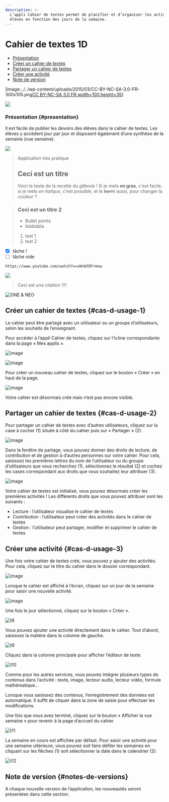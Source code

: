 ```yaml
---
description: >-
  L’appli Cahier de textes permet de planifier et d’organiser les activités des
  élèves en fonction des jours de la semaine.
---
```


# Cahier de textes 1D

* [Présentation](https://github.com/rdjedjig/test/tree/3238c182f08d33cb073b2a487612e589768c5227/application/751/index.html?iframe=true#presentation)
* [Créer un cahier de textes](https://github.com/rdjedjig/test/tree/3238c182f08d33cb073b2a487612e589768c5227/application/751/index.html?iframe=true#cas-d-usage-1)
* [Partager un cahier de textes](https://github.com/rdjedjig/test/tree/3238c182f08d33cb073b2a487612e589768c5227/application/751/index.html?iframe=true#cas-d-usage-2)
* [Créer une activité](https://github.com/rdjedjig/test/tree/3238c182f08d33cb073b2a487612e589768c5227/application/751/index.html?iframe=true#cas-d-usage-3)
* [Note de version](https://github.com/rdjedjig/test/tree/3238c182f08d33cb073b2a487612e589768c5227/application/751/index.html?iframe=true#notes-de-versions)

\[image:../../wp-content/uploads/2015/03/CC-BY-NC-SA-3.0-FR-300x105.png[CC BY-NC-SA 3.0 FR,width=100,height=35](http://creativecommons.org/licenses/by-nc-sa/3.0/fr/)\]





![](.gitbook/assets/villefranche-3.png)

### Présentation {#presentation}

Il est facile de publier les devoirs des élèves dans le cahier de textes. Les élèves y accèdent jour par jour et disposent également d’une synthèse de la semaine \(vue semaine\).



![](.gitbook/assets/2018-04-12_09h09_24.png)

> Application très pratique
>
> ## Ceci est un titre
>
> Voici le texte de la recette du gitbook ! Si je mets **en gras**, c'est facile, si je mets _en italique_, c'est possible, et le ~~barré~~ aussi, pour changer la couleur ?

> ### Ceci est un titre 2
>
> * Bullet points
> * blablabla
>
> 1. test 1
> 2. test 2





* [x] tâche !
* [ ] tâche vide

```text
https://www.youtube.com/watch?v=xHnbFDFrmxw

```

![](https://github.com/rdjedjig/test/tree/3238c182f08d33cb073b2a487612e589768c5227/wp-content/uploads/2015/05/cahier-de-textes.png)

> Ceci est une citation !!!!



![ONE &amp; NEO](.gitbook/assets/2018-04-19_08h56_24.png)







## Créer un cahier de textes {#cas-d-usage-1}

Le cahier peut être partagé avec un utilisateur ou un groupe d’utilisateurs, selon les souhaits de l’enseignant.

Pour accéder à l’appli Cahier de textes, cliquez sur l’icône correspondante dans la page « Mes applis ».

![image](.gitbook/assets/cahier-de-textes.png)

![image](.gitbook/assets/cahier-de-texte-2.png)

Pour créer un nouveau cahier de textes, cliquez sur le bouton « Créer » en haut de la page.

![image](.gitbook/assets/cahier-de-texte-3.png)

Votre cahier est désormais créé mais n’est pas encore visible.

## Partager un cahier de textes {#cas-d-usage-2}

Pour partager un cahier de textes avec d’autres utilisateurs, cliquez sur la case à cocher \(1\) située à côté du cahier puis sur « Partager » \(2\).

![image](.gitbook/assets/cahier-de-texte-4.png)

Dans la fenêtre de partage, vous pouvez donner des droits de lecture, de contribution et de gestion à d’autres personnes sur votre cahier. Pour cela, saisissez les premières lettres du nom de l’utilisateur ou du groupe d’utilisateurs que vous recherchez \(1\), sélectionnez le résultat \(2\) et cochez les cases correspondant aux droits que vous souhaitez leur attribuer \(3\).

![image](.gitbook/assets/cahier-de-texte-5.png)

Votre cahier de textes est initialisé, vous pouvez désormais créer les premières activités ! Les différents droits que vous pouvez attribuer sont les suivants :

* Lecture : l’utilisateur visualise le cahier de textes
* Contribution : l’utilisateur peut créer des activités dans le cahier de textes
* Gestion : l’utilisateur peut partager, modifier et supprimer le cahier de textes

## Créer une activité {#cas-d-usage-3}

Une fois votre cahier de textes créé, vous pouvez y ajouter des activités. Pour cela, cliquez sur le titre du cahier dans le dossier correspondant.

![image](.gitbook/assets/cahier-de-texte-6.png)

Lorsque le cahier est affiché à l’écran, cliquez sur un jour de la semaine pour saisir une nouvelle activité.

![image](.gitbook/assets/cahier-de-texte-7.png)

Une fois le jour sélectionné, cliquez sur le bouton « Créer ».

![t8](https://github.com/rdjedjig/test/tree/3238c182f08d33cb073b2a487612e589768c5227/wp-content/uploads/2015/06/t8.png)

Vous pouvez ajouter une activité directement dans le cahier. Tout d’abord, saisissez la matière dans la colonne de gauche.

![t9](https://github.com/rdjedjig/test/tree/3238c182f08d33cb073b2a487612e589768c5227/wp-content/uploads/2015/06/t9.png)

Cliquez dans la colonne principale pour afficher l’éditeur de texte.

![t10](https://github.com/rdjedjig/test/tree/3238c182f08d33cb073b2a487612e589768c5227/wp-content/uploads/2015/06/t10.png)

Comme pour les autres services, vous pouvez intégrer plusieurs types de contenus dans l’activité : texte, image, lecteur audio, lecteur vidéo, formule mathématique…

Lorsque vous saisissez des contenus, l’enregistrement des données est automatique. Il suffit de cliquer dans la zone de saisie pour effectuer les modifications.

Une fois que vous avez terminé, cliquez sur le bouton « Afficher la vue semaine » pour revenir à la page d’accueil du cahier.

![t11](https://github.com/rdjedjig/test/tree/3238c182f08d33cb073b2a487612e589768c5227/wp-content/uploads/2015/06/t11.png)

La semaine en cours est affichée par défaut. Pour saisir une activité pour une semaine ultérieure, vous pouvez soit faire défiler les semaines en cliquant sur les flèches \(1\) soit sélectionner la date dans le calendrier \(2\).

![t12](https://github.com/rdjedjig/test/tree/3238c182f08d33cb073b2a487612e589768c5227/wp-content/uploads/2015/06/t12.png)

## Note de version {#notes-de-versions}

A chaque nouvelle version de l’application, les nouveautés seront présentées dans cette section.

